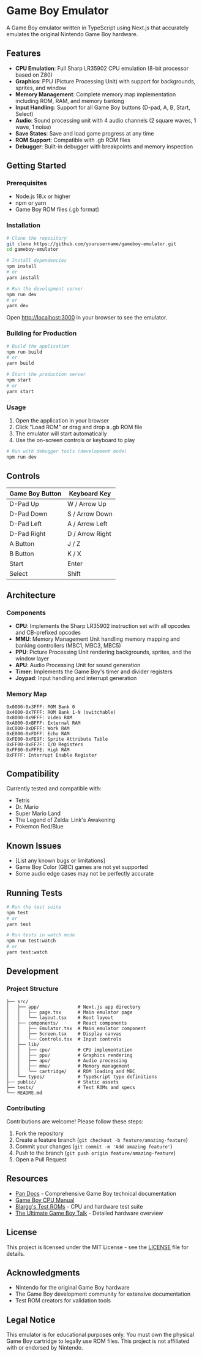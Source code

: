 # Game Boy Emulator

A Game Boy emulator written in TypeScript using Next.js that accurately emulates the original Nintendo Game Boy hardware.

## Features

- **CPU Emulation**: Full Sharp LR35902 CPU emulation (8-bit processor based on Z80)
- **Graphics**: PPU (Picture Processing Unit) with support for backgrounds, sprites, and window
- **Memory Management**: Complete memory map implementation including ROM, RAM, and memory banking
- **Input Handling**: Support for all Game Boy buttons (D-pad, A, B, Start, Select)
- **Audio**: Sound processing unit with 4 audio channels (2 square waves, 1 wave, 1 noise)
- **Save States**: Save and load game progress at any time
- **ROM Support**: Compatible with .gb ROM files
- **Debugger**: Built-in debugger with breakpoints and memory inspection

## Getting Started

### Prerequisites

- Node.js 18.x or higher
- npm or yarn
- Game Boy ROM files (.gb format)

### Installation

```bash
# Clone the repository
git clone https://github.com/yourusername/gameboy-emulator.git
cd gameboy-emulator

# Install dependencies
npm install
# or
yarn install

# Run the development server
npm run dev
# or
yarn dev
```

Open [http://localhost:3000](http://localhost:3000) in your browser to see the emulator.

### Building for Production

```bash
# Build the application
npm run build
# or
yarn build

# Start the production server
npm start
# or
yarn start
```

### Usage

1. Open the application in your browser
2. Click "Load ROM" or drag and drop a .gb ROM file
3. The emulator will start automatically
4. Use the on-screen controls or keyboard to play

```bash
# Run with debugger tools (development mode)
npm run dev
```

## Controls

| Game Boy Button | Keyboard Key |
|----------------|--------------|
| D-Pad Up       | W / Arrow Up |
| D-Pad Down     | S / Arrow Down |
| D-Pad Left     | A / Arrow Left |
| D-Pad Right    | D / Arrow Right |
| A Button       | J / Z |
| B Button       | K / X |
| Start          | Enter |
| Select         | Shift |

## Architecture

### Components

- **CPU**: Implements the Sharp LR35902 instruction set with all opcodes and CB-prefixed opcodes
- **MMU**: Memory Management Unit handling memory mapping and banking controllers (MBC1, MBC3, MBC5)
- **PPU**: Picture Processing Unit rendering backgrounds, sprites, and the window layer
- **APU**: Audio Processing Unit for sound generation
- **Timer**: Implements the Game Boy's timer and divider registers
- **Joypad**: Input handling and interrupt generation

### Memory Map

```
0x0000-0x3FFF: ROM Bank 0
0x4000-0x7FFF: ROM Bank 1-N (switchable)
0x8000-0x9FFF: Video RAM
0xA000-0xBFFF: External RAM
0xC000-0xDFFF: Work RAM
0xE000-0xFDFF: Echo RAM
0xFE00-0xFE9F: Sprite Attribute Table
0xFF00-0xFF7F: I/O Registers
0xFF80-0xFFFE: High RAM
0xFFFF: Interrupt Enable Register
```

## Compatibility

Currently tested and compatible with:
- Tetris
- Dr. Mario
- Super Mario Land
- The Legend of Zelda: Link's Awakening
- Pokemon Red/Blue

## Known Issues

- [List any known bugs or limitations]
- Game Boy Color (GBC) games are not yet supported
- Some audio edge cases may not be perfectly accurate

## Running Tests

```bash
# Run the test suite
npm test
# or
yarn test

# Run tests in watch mode
npm run test:watch
# or
yarn test:watch
```

## Development

### Project Structure

```
├── src/
│   ├── app/              # Next.js app directory
│   │   ├── page.tsx      # Main emulator page
│   │   └── layout.tsx    # Root layout
│   ├── components/       # React components
│   │   ├── Emulator.tsx  # Main emulator component
│   │   ├── Screen.tsx    # Display canvas
│   │   └── Controls.tsx  # Input controls
│   ├── lib/
│   │   ├── cpu/          # CPU implementation
│   │   ├── ppu/          # Graphics rendering
│   │   ├── apu/          # Audio processing
│   │   ├── mmu/          # Memory management
│   │   └── cartridge/    # ROM loading and MBC
│   └── types/            # TypeScript type definitions
├── public/               # Static assets
├── tests/                # Test ROMs and specs
└── README.md
```

### Contributing

Contributions are welcome! Please follow these steps:

1. Fork the repository
2. Create a feature branch (`git checkout -b feature/amazing-feature`)
3. Commit your changes (`git commit -m 'Add amazing feature'`)
4. Push to the branch (`git push origin feature/amazing-feature`)
5. Open a Pull Request

## Resources

- [Pan Docs](https://gbdev.io/pandocs/) - Comprehensive Game Boy technical documentation
- [Game Boy CPU Manual](http://marc.rawer.de/Gameboy/Docs/GBCPUman.pdf)
- [Blargg's Test ROMs](https://github.com/retrio/gb-test-roms) - CPU and hardware test suite
- [The Ultimate Game Boy Talk](https://www.youtube.com/watch?v=HyzD8pNlpwI) - Detailed hardware overview

## License

This project is licensed under the MIT License - see the [LICENSE](LICENSE) file for details.

## Acknowledgments

- Nintendo for the original Game Boy hardware
- The Game Boy development community for extensive documentation
- Test ROM creators for validation tools

## Legal Notice

This emulator is for educational purposes only. You must own the physical Game Boy cartridge to legally use ROM files. This project is not affiliated with or endorsed by Nintendo.
